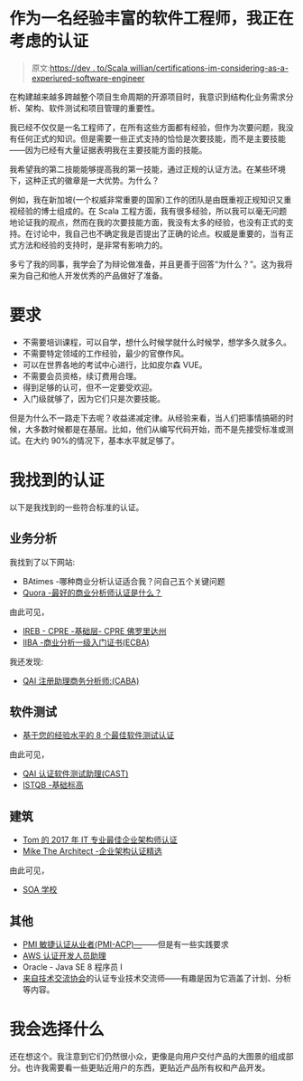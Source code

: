 # 作为一名经验丰富的软件工程师，我正在考虑的认证

> 原文:[https://dev . to/Scala willian/certifications-im-considering-as-a-experiured-software-engineer](https://dev.to/scalawilliam/certifications-im-considering-as-an-experienced-software-engineer)

在构建越来越多跨越整个项目生命周期的开源项目时，我意识到结构化业务需求分析、架构、软件测试和项目管理的重要性。

我已经不仅仅是一名工程师了，在所有这些方面都有经验，但作为次要问题，我没有任何正式的知识。但是需要一些正式支持的恰恰是次要技能，而不是主要技能——因为已经有大量证据表明我在主要技能方面的技能。

我希望我的第二技能能够提高我的第一技能，通过正规的认证方法。在某些环境下，这种正式的徽章是一大优势。为什么？

例如，我在新加坡(一个权威非常重要的国家)工作的团队是由既重视正规知识又重视经验的博士组成的。在 Scala 工程方面，我有很多经验，所以我可以毫无问题地论证我的观点，然而在我的次要技能方面，我没有太多的经验，也没有正式的支持。在讨论中，我自己也不确定我是否提出了正确的论点。权威是重要的，当有正式方法和经验的支持时，是非常有影响力的。

多亏了我的同事，我学会了为辩论做准备，并且更善于回答“为什么？”。这为我将来为自己和他人开发优秀的产品做好了准备。

# 要求

*   不需要培训课程，可以自学，想什么时候学就什么时候学，想学多久就多久。
*   不需要特定领域的工作经验，最少的官僚作风。
*   可以在世界各地的考试中心进行，比如皮尔森 VUE。
*   不需要会员资格，续订费用合理。
*   得到足够的认可，但不一定要受欢迎。
*   入门级就够了，因为它们只是次要技能。

但是为什么不一路走下去呢？收益递减定律。从经验来看，当人们把事情搞砸的时候，大多数时候都是在基层。比如，他们从编写代码开始，而不是先接受标准或测试。在大约 90%的情况下，基本水平就足够了。

# 我找到的认证

以下是我找到的一些符合标准的认证。

## 业务分析

我找到了以下网站:

*   BAtimes -哪种商业分析认证适合我？问自己五个关键问题
*   [Quora -最好的商业分析师认证是什么？](https://www.quora.com/What-is-the-best-business-analyst-certification)

由此可见，

*   [IREB - CPRE -基础层- CPRE 佛罗里达州](https://www.ireb.org/en/cpre/foundation/)
*   [IIBA -商业分析一级入门证书(ECBA)](http://www.iiba.org/Certification-Recognition/certificationlevels/level1-ecba.aspx)

我还发现:

*   [QAI 注册助理商务分析师:(CABA)](http://www.softwarecertifications.org/caba/)

## 软件测试

*   [基于您的经验水平的 8 个最佳软件测试认证](http://www.softwaretestinghelp.com/best-software-testing-certifications/)

由此可见，

*   [QAI 认证软件测试助理(CAST)](http://www.softwarecertifications.org/cast/)
*   [ISTQB -基础标高](http://www.istqb.org/certification-path-root/foundation-level/foundation-level-in-a-nutshell.html)

## 建筑

*   [Tom 的 2017 年 IT 专业最佳企业架构师认证](http://www.tomsitpro.com/articles/enterprise-architect-certifications,2-640.html)
*   [Mike The Architect -企业架构认证精选](http://www.mikethearchitect.com/2011/12/enterprise-architecture-certifications-distilled.html)

由此可见，

*   [SOA 学校](http://soaschool.com/certifications)

## 其他

*   [PMI 敏捷认证从业者(PMI-ACP)—](http://www.pmi.org/certifications/types/agile-acp)——但是有一些实践要求
*   [AWS 认证开发人员助理](https://aws.amazon.com/certification/certified-developer-associate/)
*   Oracle - Java SE 8 程序员 I
*   [来自](http://www.apmg-international.com/en/qualifications/CPTC/CPTC.aspx)[技术交流协会](https://www.stc.org/certification/)的认证专业技术交流师——有趣是因为它涵盖了计划、分析等内容。

# 我会选择什么

还在想这个。我注意到它们仍然很小众，更像是向用户交付产品的大图景的组成部分。也许我需要看一些更贴近用户的东西，更贴近产品所有权和产品开发。